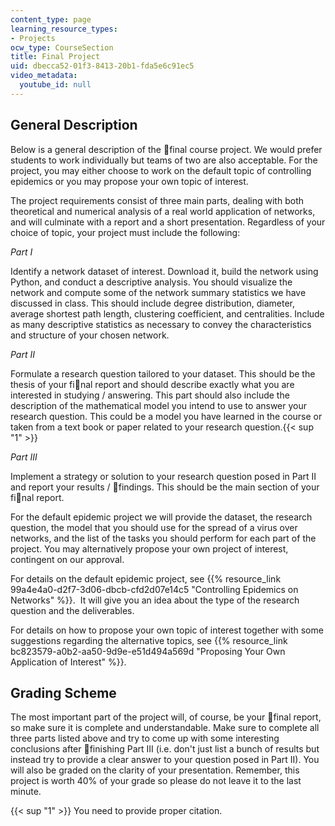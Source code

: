 ```yaml
---
content_type: page
learning_resource_types:
- Projects
ocw_type: CourseSection
title: Final Project
uid: dbecca52-01f3-8413-20b1-fda5e6c91ec5
video_metadata:
  youtube_id: null
---
```


General Description
-------------------

Below is a general description of the final course project. We would prefer students to work individually but teams of two are also acceptable. For the project, you may either choose to work on the default topic of controlling epidemics or you may propose your own topic of interest.

The project requirements consist of three main parts, dealing with both theoretical and numerical analysis of a real world application of networks, and will culminate with a report and a short presentation. Regardless of your choice of topic, your project must include the following:

_Part I_

Identify a network dataset of interest. Download it, build the network using Python, and conduct a descriptive analysis. You should visualize the network and compute some of the network summary statistics we have discussed in class. This should include degree distribution, diameter, average shortest path length, clustering coefficient, and centralities. Include as many descriptive statistics as necessary to convey the characteristics and structure of your chosen network.

_Part II_

Formulate a research question tailored to your dataset. This should be the thesis of your final report and should describe exactly what you are interested in studying / answering. This part should also include the description of the mathematical model you intend to use to answer your research question. This could be a model you have learned in the course or taken from a text book or paper related to your research question.{{< sup "1" >}}

_Part III_

Implement a strategy or solution to your research question posed in Part II and report your results / findings. This should be the main section of your final report.

For the default epidemic project we will provide the dataset, the research question, the model that you should use for the spread of a virus over networks, and the list of the tasks you should perform for each part of the project. You may alternatively propose your own project of interest, contingent on our approval.

For details on the default epidemic project, see {{% resource_link 99a4e4a0-d2f7-3d06-dbcb-cfd2d07e14c5 "Controlling Epidemics on Networks" %}}.  It will give you an idea about the type of the research question and the deliverables.

For details on how to propose your own topic of interest together with some suggestions regarding the alternative topics, see {{% resource_link bc823579-a0b2-aa50-9d9e-e51d494a569d "Proposing Your Own Application of Interest" %}}.

Grading Scheme
--------------

The most important part of the project will, of course, be your final report, so make sure it is complete and understandable. Make sure to complete all three parts listed above and try to come up with some interesting conclusions after finishing Part III (i.e. don't just list a bunch of results but instead try to provide a clear answer to your question posed in Part II). You will also be graded on the clarity of your presentation. Remember, this project is worth 40% of your grade so please do not leave it to the last minute.

{{< sup "1" >}} You need to provide proper citation.